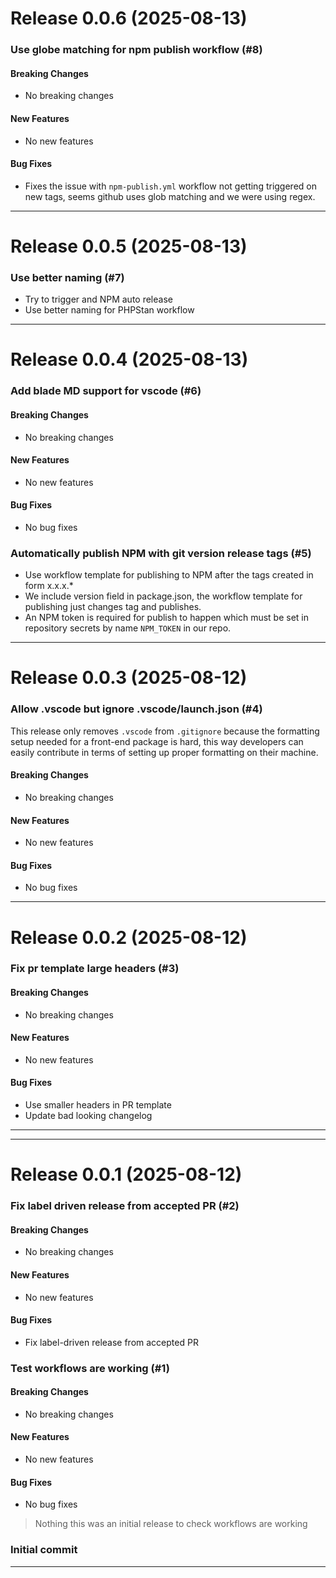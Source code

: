 
# Release 0.0.6 (2025-08-13)

### Use globe matching for npm publish workflow (#8)
#### Breaking Changes

- No breaking changes

#### New Features

- No new features

#### Bug Fixes

- Fixes the issue with `npm-publish.yml` workflow not getting triggered
on new tags, seems github uses glob matching and we were using regex.


---



# Release 0.0.5 (2025-08-13)

### Use better naming (#7)
- Try to trigger and NPM auto release 
- Use better naming for PHPStan workflow


---



# Release 0.0.4 (2025-08-13)

### Add blade MD support for vscode (#6)
#### Breaking Changes

- No breaking changes

#### New Features

- No new features

#### Bug Fixes

- No bug fixes
### Automatically publish NPM with git version release tags (#5)
- Use workflow template for publishing to NPM after the tags created in form x.x.x.*
- We include version field in package.json, the workflow template for publishing just changes tag and publishes. 
- An NPM token is required for publish to happen which must be set in repository secrets by name `NPM_TOKEN` in our repo.


---



# Release 0.0.3 (2025-08-12)

### Allow .vscode but ignore .vscode/launch.json (#4)
This release only removes `.vscode` from `.gitignore` because the
formatting setup needed for a front-end package is hard, this way
developers can easily contribute in terms of setting up proper
formatting on their machine.

#### Breaking Changes
- No breaking changes

#### New Features
- No new features

#### Bug Fixes
- No bug fixes


---



# Release 0.0.2 (2025-08-12)

### Fix pr template large headers (#3)
#### Breaking Changes
- No breaking changes

#### New Features
- No new features

#### Bug Fixes
- Use smaller headers in PR template
- Update bad looking changelog
----

---


# Release 0.0.1 (2025-08-12)

### Fix label driven release from accepted PR (#2)

#### Breaking Changes

- No breaking changes

#### New Features

- No new features

#### Bug Fixes

- Fix label-driven release from accepted PR

### Test workflows are working (#1)

#### Breaking Changes

- No breaking changes

#### New Features

- No new features

#### Bug Fixes

- No bug fixes

> Nothing this was an initial release to check workflows are working

### Initial commit

---
